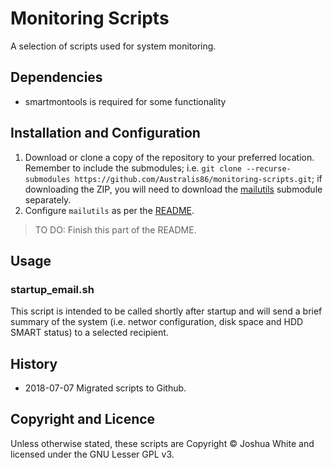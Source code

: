 # Monitoring Scripts

A selection of scripts used for system monitoring.

## Dependencies

* smartmontools is required for some functionality

## Installation and Configuration

1. Download or clone a copy of the repository to your preferred location. Remember to include the submodules; i.e. `git clone --recurse-submodules https://github.com/Australis86/monitoring-scripts.git`; if downloading the ZIP, you will need to download the [mailutils](https://github.com/Australis86/mailutils) submodule separately.
2. Configure `mailutils` as per the [README](https://github.com/Australis86/mailutils).

> TO DO: Finish this part of the README.

## Usage

### startup_email.sh

This script is intended to be called shortly after startup and will send a brief summary of the system (i.e. networ configuration, disk space and HDD SMART status) to a selected recipient.

## History

* 2018-07-07 Migrated scripts to Github.

## Copyright and Licence

Unless otherwise stated, these scripts are Copyright © Joshua White and licensed under the GNU Lesser GPL v3.
